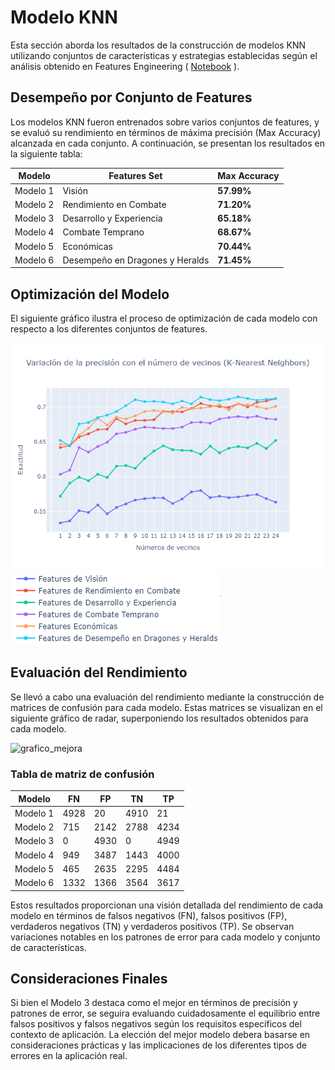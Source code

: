 # Modelo KNN
Esta sección aborda los resultados de la construcción de modelos KNN utilizando conjuntos de características y estrategias establecidas según el análisis obtenido en Features Engineering ( [Notebook](/notebooks/005_Features.ipynb) ).

## Desempeño por Conjunto de Features
Los modelos KNN fueron entrenados sobre varios conjuntos de features, y se evaluó su rendimiento en términos de máxima precisión (Max Accuracy) alcanzada en cada conjunto. A continuación, se presentan los resultados en la siguiente tabla:

| Modelo | Features Set | Max Accuracy |
|---|---|---|
| Modelo 1 | Visión | **57.99%** |
| Modelo 2 | Rendimiento en Combate | **71.20%** |
| Modelo 3 | Desarrollo y Experiencia | **65.18%** |
| Modelo 4 | Combate Temprano | **68.67%** |
| Modelo 5 | Económicas | **70.44%** |
| Modelo 6 | Desempeño en Dragones y Heralds | **71.45%** |

## Optimización del Modelo
El siguiente gráfico ilustra el proceso de optimización de cada modelo con respecto a los diferentes conjuntos de features.

![grafico_mejora](/static/img/knn_features_comparations.png)
![grafico_mejora](/static/img/knn_legends.png)

## Evaluación del Rendimiento
Se llevó a cabo una evaluación del rendimiento mediante la construcción de matrices de confusión para cada modelo. Estas matrices se visualizan en el siguiente gráfico de radar, superponiendo los resultados obtenidos para cada modelo.

![grafico_mejora](/static/img/knn_Matrices_confusión.png)

### Tabla de matriz de confusión

| Modelo | FN | FP | TN |TP |
|---|---|---|---|---|
| Modelo 1 | 4928 | 20 | 4910 | 21 |
| Modelo 2 | 715 | 2142 | 2788 | 4234 |
| Modelo 3 | 0 | 4930 | 0 | 4949 |
| Modelo 4 | 949 | 3487 | 1443 | 4000 |
| Modelo 5 | 465 | 2635 | 2295 | 4484 |
| Modelo 6 | 1332 | 1366 | 3564 | 3617 |

Estos resultados proporcionan una visión detallada del rendimiento de cada modelo en términos de falsos negativos (FN), falsos positivos (FP), verdaderos negativos (TN) y verdaderos positivos (TP). Se observan variaciones notables en los patrones de error para cada modelo y conjunto de características.

## Consideraciones Finales
Si bien el Modelo 3 destaca como el mejor en términos de precisión y patrones de error, se seguira evaluando cuidadosamente el equilibrio entre falsos positivos y falsos negativos según los requisitos específicos del contexto de aplicación. La elección del mejor modelo debera basarse en consideraciones prácticas y las implicaciones de los diferentes tipos de errores en la aplicación real.